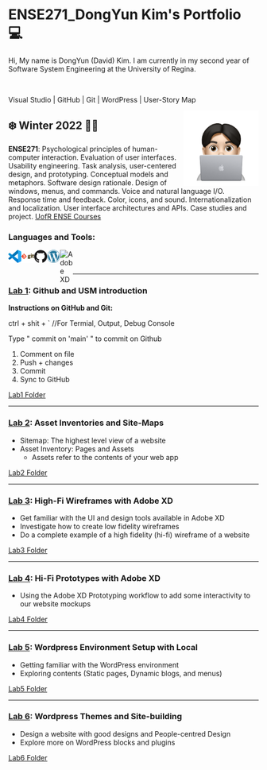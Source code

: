 # ENSE271_DongYun Kim's Portfolio :computer:

Hi, My name is DongYun (David) Kim. I am currently in my second year of Software System Engineering at the University of Regina.

<br>

Visual Studio | GitHub |  Git  |  WordPress  |  User-Story Map 

<img src="https://github.com/dav1dk1m/dav1dk1m/blob/main/Image.png" width="30%" align="right">

##  :snowflake: Winter 2022 	:man_student:
**ENSE271**: Psychological principles of human-computer interaction. Evaluation of user interfaces. Usability engineering. Task analysis, user-centered design, and prototyping. Conceptual models and metaphors. Software design rationale. Design of windows, menus, and commands. Voice and natural language I/O. Response time and feedback. Color, icons, and sound. Internationalization and localization. User interface architectures and APIs. Case studies and project. [UofR ENSE Courses](https://www.uregina.ca/engineering/students/timetables/ense.html?TERM_CODE=202110)

### Languages and Tools:

<img align="left" alt="Visual Studio Code" width="26px" src="https://raw.githubusercontent.com/github/explore/80688e429a7d4ef2fca1e82350fe8e3517d3494d/topics/visual-studio-code/visual-studio-code.png" />
<img align ="left" alt="Git" width="26px" src="https://raw.githubusercontent.com/github/explore/80688e429a7d4ef2fca1e82350fe8e3517d3494d/topics/git/git.png" />
<img align="left" alt="GitHub" width="26px" src="https://raw.githubusercontent.com/github/explore/78df643247d429f6cc873026c0622819ad797942/topics/github/github.png" />
<img align="left" alt="WordPress" width="26px" src="https://github.com/dav1dk1m/ENSE271-Portfolio/blob/main/WordPress_blue_logo.svg.png" />
<img align="left" alt="Adobe XD" width="26px" src= "https://user-images.githubusercontent.com/36246244/159821616-a4ac96a8-2051-4f25-9ea0-0fd08713d6cf.png" />

<br>
<br>

***
### [Lab 1](https://adamtilson.github.io/labs/ense-271/lab-1/): Github and USM introduction

**Instructions on GitHub and Git:**

ctrl + shit + ` //For Termial, Output, Debug Console

Type " commit on 'main' " to commit on Github
1. Comment on file
2. Push + changes
3. Commit
4. Sync to GitHub

[Lab1 Folder](https://github.com/dav1dk1m/ENSE271-Portfolio/tree/main/LAB/lab1)

***
### [Lab 2](https://adamtilson.github.io/labs/ense-271/lab-2/): Asset Inventories and Site-Maps

* Sitemap: The highest level view of a website
* Asset Inventory: Pages and Assets
  - Assets refer to the contents of your web app 

[Lab2 Folder](https://github.com/dav1dk1m/ENSE271-Portfolio/tree/main/LAB/lab2)

***
### [Lab 3](https://adamtilson.github.io/labs/ense-271/lab-3/): High-Fi Wireframes with Adobe XD
* Get familiar with the UI and design tools available in Adobe XD
* Investigate how to create low fidelity wireframes
* Do a complete example of a high fidelity (hi-fi) wireframe of a website

[Lab3 Folder](https://github.com/dav1dk1m/ENSE271-Portfolio/tree/main/LAB/lab3)

***
### [Lab 4](https://adamtilson.github.io/labs/ense-271/lab-4/): Hi-Fi Prototypes with Adobe XD
- Using the Adobe XD Prototyping workflow to add some interactivity to our website mockups

[Lab4 Folder](https://github.com/dav1dk1m/ENSE271-Portfolio/tree/main/LAB/lab4)

***
### [Lab 5](https://adamtilson.github.io/labs/ense-271/lab-5/): Wordpress Environment Setup with Local
- Getting familiar with the WordPress environment
- Exploring contents (Static pages, Dynamic blogs, and menus)

[Lab5 Folder](https://github.com/dav1dk1m/ENSE271-Portfolio/tree/main/LAB/lab5)

***
### [Lab 6](https://adamtilson.github.io/labs/ense-271/lab-6/#60assignment): Wordpress Themes and Site-building
- Design a website with good designs and People-centred Design
- Explore more on WordPress blocks and plugins

[Lab6 Folder](https://github.com/dav1dk1m/ENSE271-Portfolio/tree/main/LAB/lab6)
